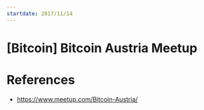 ```yaml
---
startdate: 2017/11/14
---
```

# [Bitcoin] Bitcoin Austria Meetup

# References
* https://www.meetup.com/Bitcoin-Austria/

